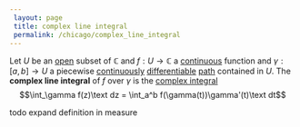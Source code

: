 ```yaml
---
 layout: page
 title: complex line integral
 permalink: /chicago/complex_line_integral
---
```

Let $U$ be an [open](https://mathgloss.github.io/MathGloss/chicago/open) subset of $\mathbb C$ and $f:U \to  \mathbb C$ a [continuous](https://mathgloss.github.io/MathGloss/chicago/continuous) function and $\gamma:[a,b]\to U$ a piecewise [continuously](https://mathgloss.github.io/MathGloss/chicago/class) [differentiable](https://mathgloss.github.io/MathGloss/chicago/differentiable) [path](https://mathgloss.github.io/MathGloss/chicago/path) contained in $U$. The **complex line integral** of $f$ over $\gamma$ is the [complex integral](https://mathgloss.github.io/MathGloss/chicago/complex_integral) $$\int_\gamma f(z)\text dz = \int_a^b f(\gamma(t))\gamma'(t)\text dt$$

todo expand definition in measure